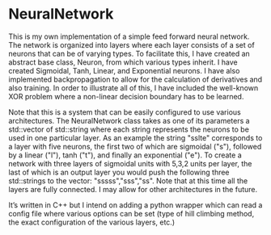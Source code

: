 # NeuralNetwork
This is my own implementation of a simple feed forward neural network. The network is organized into layers where each layer consists of a set of neurons that can be of varying types. To facilitate this, I have created an abstract base class, Neuron, from which various types inherit. I have created Sigmoidal, Tanh, Linear, and Exponential neurons. I have also implemented backpropagation to allow for the calculation of derivatives and also training. In order to illustrate all of this, I have included the well-known XOR problem where a non-linear decision boundary has to be learned.

Note that this is a system that can be easily configured to use various architectures. The NeuralNetwork class takes as one of its parameters a std::vector of std::string where each string represents the neurons to be used in one particular layer. As an example the string "sslte" corresponds to a layer with five neurons, the first two of which are sigmoidal ("s"), followed by a linear ("l"), tanh ("t"), and finally an exponential ("e"). To create a network with three layers of sigmoidal units with 5,3,2 units per layer, the last of which is an output layer you would push the following three std::strings to the vector: "sssss","sss","ss". Note that at this time all the layers are fully connected. I may allow for other architectures in the future.

It’s written in C++ but I intend on adding a python wrapper which can read a config file where various options can be set (type of hill climbing method, the exact configuration of the various layers, etc.)

